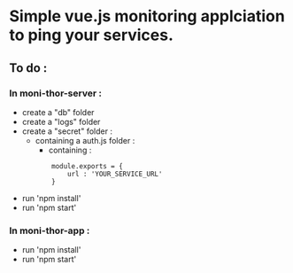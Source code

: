 # Simple vue.js monitoring applciation to ping your services.

## To do :

### In moni-thor-server :

- create a "db" folder
- create a "logs" folder
- create a "secret" folder :
    - containing a auth.js folder :
        - containing :
        ```
            module.exports = {
                url : 'YOUR_SERVICE_URL'
            }
        ```
- run 'npm install'
- run 'npm start'

### In moni-thor-app :
- run 'npm install'
- run 'npm start'
